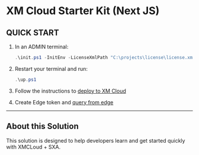 # XM Cloud Starter Kit (Next JS)

## QUICK START

1. In an ADMIN terminal:

   ```ps1
   .\init.ps1 -InitEnv -LicenseXmlPath "C:\projects\license\license.xml" -AdminPassword "DesiredAdminPassword"
   ```

2. Restart your terminal and run:

   ```ps1
   .\up.ps1
   ```

3. Follow the instructions to [deploy to XM Cloud](#deploy-to-xmcloud)

4. Create Edge token and [query from edge](#query-edge)

---

## About this Solution

This solution is designed to help developers learn and get started quickly
with XMCLoud + SXA.
